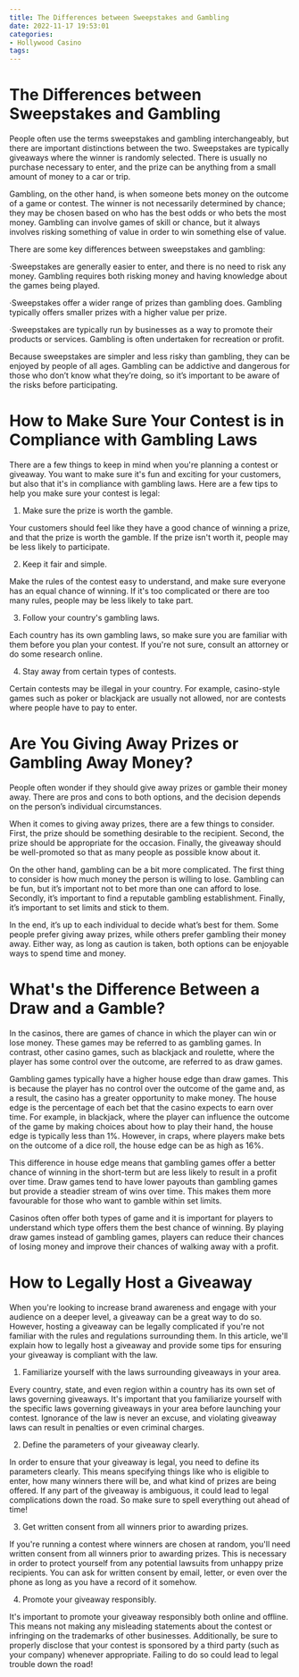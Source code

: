```yaml
---
title: The Differences between Sweepstakes and Gambling
date: 2022-11-17 19:53:01
categories:
- Hollywood Casino
tags:
---
```



#  The Differences between Sweepstakes and Gambling

People often use the terms sweepstakes and gambling interchangeably, but there are important distinctions between the two. Sweepstakes are typically giveaways where the winner is randomly selected. There is usually no purchase necessary to enter, and the prize can be anything from a small amount of money to a car or trip.

Gambling, on the other hand, is when someone bets money on the outcome of a game or contest. The winner is not necessarily determined by chance; they may be chosen based on who has the best odds or who bets the most money. Gambling can involve games of skill or chance, but it always involves risking something of value in order to win something else of value.

There are some key differences between sweepstakes and gambling:

·Sweepstakes are generally easier to enter, and there is no need to risk any money. Gambling requires both risking money and having knowledge about the games being played.

·Sweepstakes offer a wider range of prizes than gambling does. Gambling typically offers smaller prizes with a higher value per prize.

·Sweepstakes are typically run by businesses as a way to promote their products or services. Gambling is often undertaken for recreation or profit.

Because sweepstakes are simpler and less risky than gambling, they can be enjoyed by people of all ages. Gambling can be addictive and dangerous for those who don’t know what they’re doing, so it’s important to be aware of the risks before participating.

#  How to Make Sure Your Contest is in Compliance with Gambling Laws



There are a few things to keep in mind when you're planning a contest or giveaway. You want to make sure it's fun and exciting for your customers, but also that it's in compliance with gambling laws. Here are a few tips to help you make sure your contest is legal:

1. Make sure the prize is worth the gamble.

Your customers should feel like they have a good chance of winning a prize, and that the prize is worth the gamble. If the prize isn't worth it, people may be less likely to participate.

2. Keep it fair and simple.

Make the rules of the contest easy to understand, and make sure everyone has an equal chance of winning. If it's too complicated or there are too many rules, people may be less likely to take part.

3. Follow your country's gambling laws.

Each country has its own gambling laws, so make sure you are familiar with them before you plan your contest. If you're not sure, consult an attorney or do some research online.

4. Stay away from certain types of contests.

Certain contests may be illegal in your country. For example, casino-style games such as poker or blackjack are usually not allowed, nor are contests where people have to pay to enter.

#  Are You Giving Away Prizes or Gambling Away Money?

People often wonder if they should give away prizes or gamble their money away. There are pros and cons to both options, and the decision depends on the person’s individual circumstances.

When it comes to giving away prizes, there are a few things to consider. First, the prize should be something desirable to the recipient. Second, the prize should be appropriate for the occasion. Finally, the giveaway should be well-promoted so that as many people as possible know about it.

On the other hand, gambling can be a bit more complicated. The first thing to consider is how much money the person is willing to lose. Gambling can be fun, but it’s important not to bet more than one can afford to lose. Secondly, it’s important to find a reputable gambling establishment. Finally, it’s important to set limits and stick to them.

In the end, it’s up to each individual to decide what’s best for them. Some people prefer giving away prizes, while others prefer gambling their money away. Either way, as long as caution is taken, both options can be enjoyable ways to spend time and money.

#  What's the Difference Between a Draw and a Gamble?

In the casinos, there are games of chance in which the player can win or lose money. These games may be referred to as gambling games. In contrast, other casino games, such as blackjack and roulette, where the player has some control over the outcome, are referred to as draw games.

Gambling games typically have a higher house edge than draw games. This is because the player has no control over the outcome of the game and, as a result, the casino has a greater opportunity to make money. The house edge is the percentage of each bet that the casino expects to earn over time. For example, in blackjack, where the player can influence the outcome of the game by making choices about how to play their hand, the house edge is typically less than 1%. However, in craps, where players make bets on the outcome of a dice roll, the house edge can be as high as 16%.

This difference in house edge means that gambling games offer a better chance of winning in the short-term but are less likely to result in a profit over time. Draw games tend to have lower payouts than gambling games but provide a steadier stream of wins over time. This makes them more favourable for those who want to gamble within set limits.

 Casinos often offer both types of game and it is important for players to understand which type offers them the best chance of winning. By playing draw games instead of gambling games, players can reduce their chances of losing money and improve their chances of walking away with a profit.

#  How to Legally Host a Giveaway

When you're looking to increase brand awareness and engage with your audience on a deeper level, a giveaway can be a great way to do so. However, hosting a giveaway can be legally complicated if you're not familiar with the rules and regulations surrounding them. In this article, we'll explain how to legally host a giveaway and provide some tips for ensuring your giveaway is compliant with the law.

1. Familiarize yourself with the laws surrounding giveaways in your area.

Every country, state, and even region within a country has its own set of laws governing giveaways. It's important that you familiarize yourself with the specific laws governing giveaways in your area before launching your contest. Ignorance of the law is never an excuse, and violating giveaway laws can result in penalties or even criminal charges.

2. Define the parameters of your giveaway clearly.

In order to ensure that your giveaway is legal, you need to define its parameters clearly. This means specifying things like who is eligible to enter, how many winners there will be, and what kind of prizes are being offered. If any part of the giveaway is ambiguous, it could lead to legal complications down the road. So make sure to spell everything out ahead of time!

3. Get written consent from all winners prior to awarding prizes.

If you're running a contest where winners are chosen at random, you'll need written consent from all winners prior to awarding prizes. This is necessary in order to protect yourself from any potential lawsuits from unhappy prize recipients. You can ask for written consent by email, letter, or even over the phone as long as you have a record of it somehow.

4. Promote your giveaway responsibly.

It's important to promote your giveaway responsibly both online and offline. This means not making any misleading statements about the contest or infringing on the trademarks of other businesses. Additionally, be sure to properly disclose that your contest is sponsored by a third party (such as your company) whenever appropriate. Failing to do so could lead to legal trouble down the road!